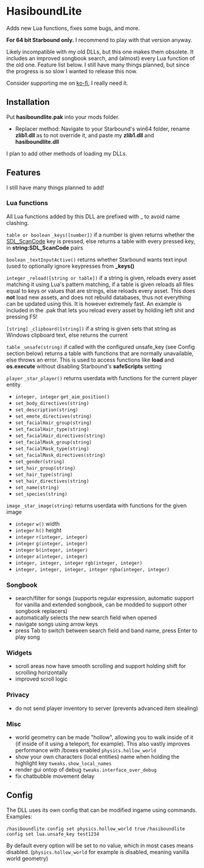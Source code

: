 # HasiboundLite

Adds new Lua functions, fixes some bugs, and more.

**For 64 bit Starbound only.** I recommend to play with that version anyway.

Likely incompatible with my old DLLs, but this one makes them obsolete. It includes an improved songbook search, and (almost) every Lua function of the old one.
Feature list below.
I still have many things planned, but since the progress is so slow I wanted to release this now.

Consider supporting me on [ko-fi](https://ko-fi.com/thefurrydevil), I really need it.

## Installation
Put **hasiboundlite.pak** into your mods folder.
- Replacer method: Navigate to your Starbound's win64 folder, rename **zlib1.dll** as to not override it, and paste my **zlib1.dll** and **hasiboundlite.dll**

I plan to add other methods of loading my DLLs.

## Features
I still have many things planned to add!

### Lua functions
All Lua functions added by this DLL are prefixed with _ to avoid name clashing.

`table or boolean` `_keys([number])` if a number is given returns whether the [SDL_ScanCode](https://wiki.libsdl.org/SDL_Scancode) key is pressed, else returns a table with every pressed key, in **string:SDL_ScanCode** pairs

`boolean` `_textInputActive()` returns whether Starbound wants text input (used to optionally ignore keypresses from **\_keys()**

`integer` `_reload([string or table])` if a string is given, reloads every asset matching it using Lua's pattern matching, if a table is given reloads all files equal to keys or values that are strings, else reloads every asset. This does **not** load new assets, and does not rebuild databases, thus not everything can be updated using this. It is however extremely fast. An example is included in the .pak that lets you reload every asset by holding left shit and pressing F5!

`[string]` `_clipboard([string])` if a string is given sets that string as Windows clipboard text, else returns the current

`table` `_unsafe(string)` if called with the configured unsafe_key (see Config section below) returns a table with functions that are normally unavailable, else throws an error. This is used to access functions like **load** and **os.execute** without disabling Starbound's **safeScripts** setting

`player` `_star_player()` returns userdata with functions for the current player entity
- `integer, integer` `get_aim_position()`
- `set_body_directives(string)`
- `set_description(string)`
- `set_emote_directives(string)`
- `set_facialHair_group(string)`
- `set_facialHair_type(string)`
- `set_facialHair_directives(string)`
- `set_facialMask_group(string)`
- `set_facialMask_type(string)`
- `set_facialMask_directives(string)`
- `set_gender(string)`
- `set_hair_group(string)`
- `set_hair_type(string)`
- `set_hair_directives(string)`
- `set_name(string)`
- `set_species(string)`

`image` `_star_image(string)` returns userdata with functions for the given image
- `integer` `w()` width
- `integer` `h()` height
- `integer` `r(integer, integer)`
- `integer` `g(integer, integer)`
- `integer` `b(integer, integer)`
- `integer` `a(integer, integer)`
- `integer, integer, integer` `rgb(integer, integer)`
- `integer, integer, integer, integer` `rgba(integer, integer)`

### Songbook
- search/filter for songs (supports regular expression, automatic support for vanilla and extended songbook, can be modded to support other songbook replacers)
- automatically selects the new search field when opened
- navigate songs using arrow keys
- press Tab to switch between search field and band name, press Enter to play song

### Widgets
- scroll areas now have smooth scrolling and support holding shift for scrolling horizontally
- improved scroll logic

### Privacy
- do not send player inventory to server (prevents advanced item stealing)

### Misc
- world geometry can be made "hollow", allowing you to walk inside of it (if inside of it using a teleport, for example). This also vastly improves performance with /boxes enabled `physics.hollow_world`
- show your own characters (local entities) name when holding the highlight key `tweaks.show_local_names`
- render gui ontop of debug `tweaks.interface_over_debug`
- fix chatbubble movement delay

## Config
The DLL uses its own config that can be modified ingame using commands.
Examples:

`/hasiboundlite config set physics.hollow_world true`
`/hasiboundlite config set lua.unsafe_key test1234`

By default every option will be set to no value, which in most cases means disabled. (`physics.hollow_world` for example is disabled, meaning vanilla world geometry)
